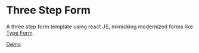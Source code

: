 # Three Step Form

A three step form template using react JS, mimicking modernized forms like <a href='https://try.typeform.com/home/?gclsrc=aw.ds&&tf_campaign=us_ca-brand-english-combined_18008307779&tf_source=google&tf_medium=paid&tf_content=139419773985_615835670554&tf_term=typeform&tf_dv=c&tf_matchtype=e&tf_adposition=&tf_location=9067609&gclid=CjwKCAiA0JKfBhBIEiwAPhZXD9tuvJ-wdWiVNrTDT4-BIYKt0KruggpAjoWmwGBrPtRGVvPXPc88zxoCT0cQAvD_BwE&gclsrc=aw.ds'>Type Form</a>


<a href='http://jaymbans/github.io/three-step-form'>Demo</a>
